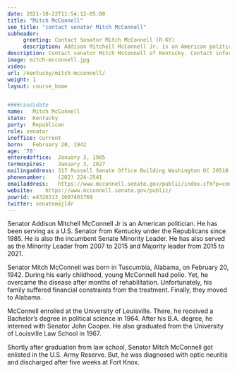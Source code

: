 ```yaml
---
date: 2021-10-22T11:54:12-05:00
title: "Mitch McConnell"
seo_title: "contact senator Mitch McConnell"
subheader:
     greeting: Contact Senator Mitch McConnell (R-KY)
     description: Addison Mitchell McConnell Jr. is an American politician currently serving as Kentucky's senior United States senator and as Senate majority leader.
description: Contact senator Mitch McConnell of Kentucky. Contact information for Mitch McConnell includes email address, phone number, and mailing address.
image: mitch-mcconnell.jpg
video: 
url: /kentucky/mitch-mcconnell/
weight: 1
layout: course_home


####candidate
name:	Mitch McConnell
state:	Kentucky
party:	Republican
role: senator
inoffice: current
born:	February 20, 1942
age: '78'
enteredoffice:	January 3, 1985
termexpires:	January 3, 2027
mailingaddress:	317 Russell Senate Office Building Washington DC 20510
phonenumber:	(202) 224-2541
emailaddress:	https://www.mcconnell.senate.gov/public/index.cfm?p=contact
website:	https://www.mcconnell.senate.gov/public/
powrid: e4326313_1607401769
twitter: senatemajldr
---
```

Senator Addison Mitchell McConnell Jr is an American politician. He has been serving as a U.S. Senator from Kentucky under the Republicans since 1985. He is also the incumbent Senate Minority Leader. He has also served as the Minority Leader from 2007 to 2015 and Majority leader from 2015 to 2021.

Senator Mitch McConnell was born in Tuscumbia, Alabama, on February 20, 1942. During his early childhood, young McConnell had polio. Yet, he overcame the disease after months of rehabilitation. Unfortunately, his family suffered financial constraints from the treatment. Finally, they moved to Alabama.

McConnell enrolled at the University of Louisville. There, he received a Bachelor’s degree in political science in 1964. After his B.A. degree, he interned with Senator John Cooper. He also graduated from the University of Louisville Law School in 1967.

Shortly after graduation from law school, Senator Mitch McConnell got enlisted in the U.S. Army Reserve. But, he was diagnosed with optic neuritis and discharged after five weeks at Fort Knox.